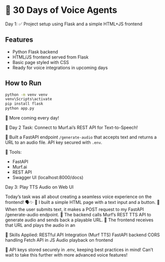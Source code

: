 # 🎤 30 Days of Voice Agents

Day 1: ✅ Project setup using Flask and a simple HTML+JS frontend

## Features
- Python Flask backend
- HTML/JS frontend served from Flask
- Basic page styled with CSS
- Ready for voice integrations in upcoming days

## How to Run

```bash
python -m venv venv
venv\Scripts\activate
pip install flask
python app.py
```
🚀 More coming every day!

🎤 Day 2 Task: Connect to Murf.ai’s REST API for Text-to-Speech!

🚀 Built a FastAPI endpoint `/generate-audio` that accepts text and returns a URL to an audio file. API key secured with `.env`.

🧠 Tools:
- FastAPI
- Murf.ai
- REST API
- Swagger UI (localhost:8000/docs)

Day 3: Play TTS Audio on Web UI

Today’s task was all about creating a seamless voice experience on the frontend! 🗣️✨
 🔹 I built a simple HTML page with a text input and a button.
 🔹 When the user submits text, it makes a POST request to my FastAPI /generate-audio endpoint.
 🔹 The backend calls Murf’s REST TTS API to generate audio and sends back a playable URL.
 🔹 The frontend receives that URL and plays the audio in an <audio> player element – all dynamically handled using JavaScript!
 
🧠 Skills Applied:
RESTful API Integration (Murf TTS)
FastAPI backend
CORS handling
Fetch API in JS
Audio playback on frontend

🔐 API keys stored securely in .env, keeping best practices in mind!
Can’t wait to take this further with more advanced voice features!
